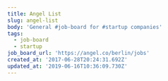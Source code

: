```yaml
---
title: Angel List
slug: angel-list
body: 'General #job-board for #startup companies'
tags:
  - job-board
  - startup
job_board_url: 'https://angel.co/berlin/jobs'
created_at: '2017-06-28T20:24:31.692Z'
updated_at: '2019-06-16T10:36:09.730Z'
---
```


